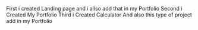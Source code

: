 First i created Landing page and i allso add that in my Portfolio
Second i Created My Portfolio 
Third i Created Calculator And also this type of project add in my Portfolio
